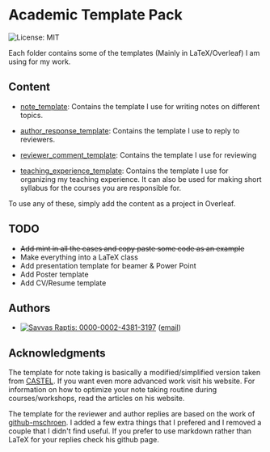 # Academic Template Pack
![License: MIT](https://img.shields.io/badge/License-MIT-blue.svg)

Each folder contains some of the templates (Mainly in LaTeX/Overleaf) I am using for my work.

## Content
* [note_template](note_template): Contains the template I use for writing notes on different topics.

* [author_response_template](author_response_template): Contains the template I use to reply to reviewers.

* [reviewer_comment_template](reviewer_comment_template): Contains the template I use for reviewing

* [teaching_experience_template](teaching_experience_template): Contains the template I use for organizing my teaching experience. It can also be used for making short syllabus for the courses you are responsible for.

To use any of these, simply add the content as a project in Overleaf.

## TODO
* ~~Add mint in all the cases and copy paste some code as an example~~
* Make everything into a LaTeX class
* Add presentation template for beamer & Power Point
* Add Poster template
* Add CV/Resume template

## Authors

* [![Savvas Raptis: 0000-0002-4381-3197](https://img.shields.io/badge/Savvas%20Raptis-0000--0002--4381--3197-green?style=flat&logo=orcid)](https://orcid.org/0000-0002-4381-3197)  ([email](mailto:savvra@kth.se))

## Acknowledgments
The template for note taking is basically a modified/simplified version taken from [CASTEL](https://castel.dev/). If you want even more advanced work visit his website. For information on how to optimize your note taking routine during courses/workshops, read the articles on his website.

The template for the reviewer and author replies are based on the work of [github-mschroen](https://github.com/mschroen/review_response_letter). I added a few extra things that I prefered and I removed a couple that I didn't find useful. If you prefer to use markdown rather than LaTeX for your replies check his github page.

